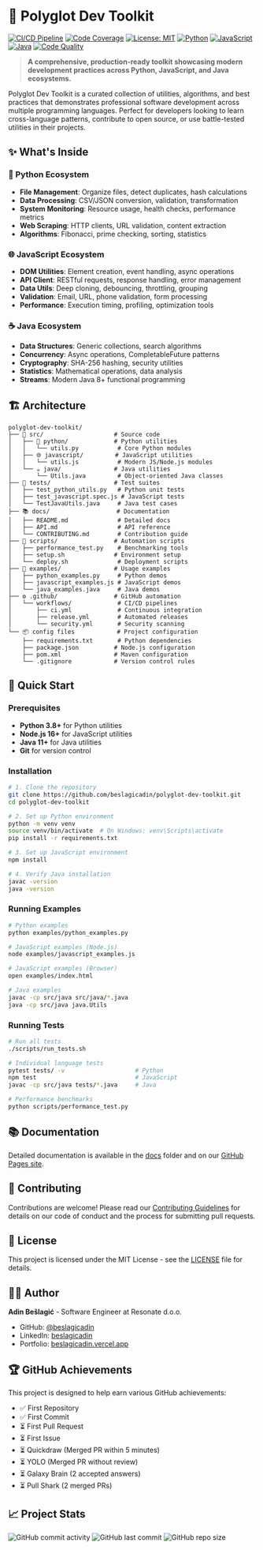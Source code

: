 # 🚀 Polyglot Dev Toolkit

[![CI/CD Pipeline](https://github.com/beslagicadin/polyglot-dev-toolkit/workflows/Continuous%20Integration/badge.svg)](https://github.com/beslagicadin/polyglot-dev-toolkit/actions)
[![Code Coverage](https://codecov.io/gh/beslagicadin/polyglot-dev-toolkit/branch/master/graph/badge.svg)](https://codecov.io/gh/beslagicadin/polyglot-dev-toolkit)
[![License: MIT](https://img.shields.io/badge/License-MIT-yellow.svg)](https://opensource.org/licenses/MIT)
[![Python](https://img.shields.io/badge/Python-3.8%2B-blue)](https://www.python.org/)
[![JavaScript](https://img.shields.io/badge/JavaScript-ES6%2B-yellow)](https://developer.mozilla.org/en-US/docs/Web/JavaScript)
[![Java](https://img.shields.io/badge/Java-11%2B-red)](https://openjdk.java.net/)
[![Code Quality](https://api.codeclimate.com/v1/badges/placeholder/maintainability)](https://codeclimate.com/github/beslagicadin/polyglot-dev-toolkit/maintainability)

> **A comprehensive, production-ready toolkit showcasing modern development practices across Python, JavaScript, and Java ecosystems.**

Polyglot Dev Toolkit is a curated collection of utilities, algorithms, and best practices that demonstrates professional software development across multiple programming languages. Perfect for developers looking to learn cross-language patterns, contribute to open source, or use battle-tested utilities in their projects.

## ✨ What's Inside

### 🐍 Python Ecosystem
- **File Management**: Organize files, detect duplicates, hash calculations
- **Data Processing**: CSV/JSON conversion, validation, transformation
- **System Monitoring**: Resource usage, health checks, performance metrics
- **Web Scraping**: HTTP clients, URL validation, content extraction
- **Algorithms**: Fibonacci, prime checking, sorting, statistics

### 🌐 JavaScript Ecosystem
- **DOM Utilities**: Element creation, event handling, async operations
- **API Client**: RESTful requests, response handling, error management
- **Data Utils**: Deep cloning, debouncing, throttling, grouping
- **Validation**: Email, URL, phone validation, form processing
- **Performance**: Execution timing, profiling, optimization tools

### ☕ Java Ecosystem
- **Data Structures**: Generic collections, search algorithms
- **Concurrency**: Async operations, CompletableFuture patterns
- **Cryptography**: SHA-256 hashing, security utilities
- **Statistics**: Mathematical operations, data analysis
- **Streams**: Modern Java 8+ functional programming

## 🏗️ Architecture

```
polyglot-dev-toolkit/
├── 📁 src/                    # Source code
│   ├── 🐍 python/             # Python utilities
│   │   └── utils.py           # Core Python modules
│   ├── 🌐 javascript/         # JavaScript utilities  
│   │   └── utils.js           # Modern JS/Node.js modules
│   └── ☕ java/               # Java utilities
│       └── Utils.java         # Object-oriented Java classes
├── 🧪 tests/                  # Test suites
│   ├── test_python_utils.py   # Python unit tests
│   ├── test_javascript.spec.js # JavaScript tests
│   └── TestJavaUtils.java     # Java test cases
├── 📚 docs/                   # Documentation
│   ├── README.md              # Detailed docs
│   ├── API.md                 # API reference
│   └── CONTRIBUTING.md        # Contribution guide
├── 🔧 scripts/                # Automation scripts
│   ├── performance_test.py    # Benchmarking tools
│   ├── setup.sh              # Environment setup
│   └── deploy.sh              # Deployment scripts
├── 🎯 examples/               # Usage examples
│   ├── python_examples.py     # Python demos
│   ├── javascript_examples.js # JavaScript demos
│   └── java_examples.java     # Java demos
├── ⚙️ .github/                # GitHub automation
│   └── workflows/             # CI/CD pipelines
│       ├── ci.yml             # Continuous integration
│       ├── release.yml        # Automated releases
│       └── security.yml       # Security scanning
└── 📦 config files            # Project configuration
    ├── requirements.txt       # Python dependencies
    ├── package.json          # Node.js configuration
    ├── pom.xml               # Maven configuration
    └── .gitignore            # Version control rules
```

## 🚀 Quick Start

### Prerequisites
- **Python 3.8+** for Python utilities
- **Node.js 16+** for JavaScript utilities
- **Java 11+** for Java utilities
- **Git** for version control

### Installation

```bash
# 1. Clone the repository
git clone https://github.com/beslagicadin/polyglot-dev-toolkit.git
cd polyglot-dev-toolkit

# 2. Set up Python environment
python -m venv venv
source venv/bin/activate  # On Windows: venv\Scripts\activate
pip install -r requirements.txt

# 3. Set up JavaScript environment
npm install

# 4. Verify Java installation
javac -version
java -version
```

### Running Examples

```bash
# Python examples
python examples/python_examples.py

# JavaScript examples (Node.js)
node examples/javascript_examples.js

# JavaScript examples (Browser)
open examples/index.html

# Java examples
javac -cp src/java src/java/*.java
java -cp src/java java.Utils
```

### Running Tests

```bash
# Run all tests
./scripts/run_tests.sh

# Individual language tests
pytest tests/ -v                    # Python
npm test                            # JavaScript
javac -cp src/java tests/*.java     # Java

# Performance benchmarks
python scripts/performance_test.py
```

## 📚 Documentation

Detailed documentation is available in the [docs](./docs) folder and on our [GitHub Pages site](https://beslagicadin.github.io/new-project/).

## 🤝 Contributing

Contributions are welcome! Please read our [Contributing Guidelines](./CONTRIBUTING.md) for details on our code of conduct and the process for submitting pull requests.

## 📄 License

This project is licensed under the MIT License - see the [LICENSE](./LICENSE) file for details.

## 👨‍💻 Author

**Adin Bešlagić** - Software Engineer at Resonate d.o.o.
- GitHub: [@beslagicadin](https://github.com/beslagicadin)
- LinkedIn: [beslagicadin](https://www.linkedin.com/in/beslagicadin/)
- Portfolio: [beslagicadin.vercel.app](https://beslagicadin.vercel.app)

## 🏆 GitHub Achievements

This project is designed to help earn various GitHub achievements:
- ✅ First Repository
- ✅ First Commit
- ⏳ First Pull Request
- ⏳ First Issue
- ⏳ Quickdraw (Merged PR within 5 minutes)
- ⏳ YOLO (Merged PR without review)
- ⏳ Galaxy Brain (2 accepted answers)
- ⏳ Pull Shark (2 merged PRs)

## 📈 Project Stats

![GitHub commit activity](https://img.shields.io/github/commit-activity/m/beslagicadin/polyglot-dev-toolkit)
![GitHub last commit](https://img.shields.io/github/last-commit/beslagicadin/polyglot-dev-toolkit)
![GitHub repo size](https://img.shields.io/github/repo-size/beslagicadin/polyglot-dev-toolkit)
